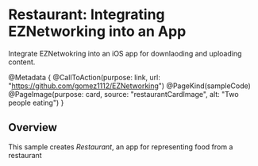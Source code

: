 # Restaurant: Integrating EZNetworking into an App

Integrate EZNetwokring into an iOS app for downlaoding and uploading content.

@Metadata {
    @CallToAction(purpose: link, url: "https://github.com/gomez1112/EZNetworking")
    @PageKind(sampleCode)
    @PageImage(purpose: card, source: "restaurantCardImage", alt: "Two people eating")
}

## Overview

This sample creates _Restaurant_, an app for representing food from a restaurant


